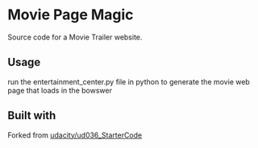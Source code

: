 # Movie Page Magic
Source code for a Movie Trailer website.

## Usage
run the entertainment_center.py file in python to generate the movie web page that loads in the bowswer

## Built with
Forked from <a href="Forked from udacity/ud036_StarterCode">udacity/ud036_StarterCode</a>